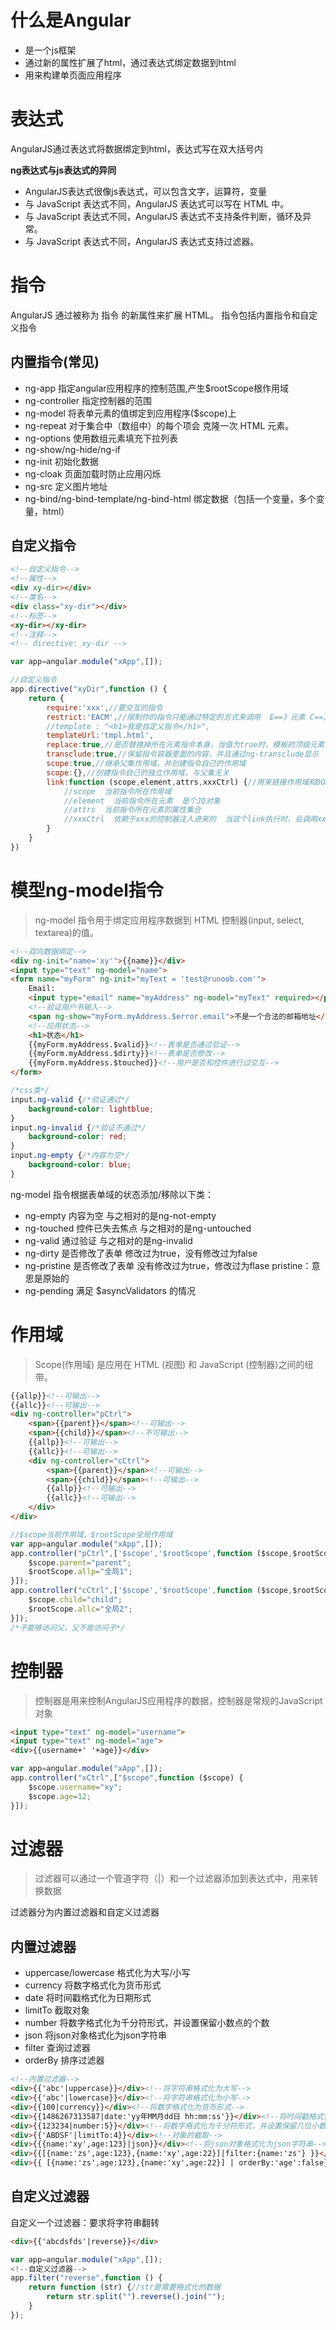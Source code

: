 # 什么是Angular
- 是一个js框架
- 通过新的属性扩展了html，通过表达式绑定数据到html
- 用来构建单页面应用程序

# 表达式
AngularJS通过表达式将数据绑定到html，表达式写在双大括号内

**ng表达式与js表达式的异同**
- AngularJS表达式很像js表达式，可以包含文字，运算符，变量
- 与 JavaScript 表达式不同，AngularJS 表达式可以写在 HTML 中。
- 与 JavaScript 表达式不同，AngularJS 表达式不支持条件判断，循环及异常。
- 与 JavaScript 表达式不同，AngularJS 表达式支持过滤器。

# 指令
AngularJS 通过被称为 指令 的新属性来扩展 HTML。
指令包括内置指令和自定义指令

## 内置指令(常见)
- ng-app 指定angular应用程序的控制范围,产生$rootScope根作用域
- ng-controller 指定控制器的范围
- ng-model 将表单元素的值绑定到应用程序($scope)上
- ng-repeat 对于集合中（数组中）的每个项会 克隆一次 HTML 元素。
- ng-options 使用数组元素填充下拉列表
- ng-show/ng-hide/ng-if 
- ng-init 初始化数据
- ng-cloak  页面加载时防止应用闪烁
- ng-src 定义图片地址
- ng-bind/ng-bind-template/ng-bind-html  绑定数据（包括一个变量，多个变量，html）

## 自定义指令
```html
<!--自定义指令-->
<!--属性-->
<div xy-dir></div>
<!--类名-->
<div class="xy-dir"></div>
<!--标签-->
<xy-dir></xy-dir>
<!--注释-->
<!-- directive: xy-dir -->
```

```javascript
var app=angular.module("xApp",[]);

//自定义指令
app.directive("xyDir",function () {
    return {
        require:'xxx',//要交互的指令
        restrict:'EACM',//限制你的指令只能通过特定的方式来调用  E==》元素 C==》类名 M==》注释  A==》属性
        //template : "<h1>我是自定义指令</h1>",
        templateUrl:'tmpl.html',
        replace:true,//是否替换掉所在元素指令本身，当值为true时，模板的顶级元素只能有一个
        transclude:true,//保留指令容器里面的内容，并且通过ng-transclude显示
        scope:true,//继承父集作用域，并创建指令自己的作用域
        scope:{},//创建指令自己的独立作用域，与父集无关
        link:function (scope,element,attrs,xxxCtrl) {//用来链接作用域和DOM视图
            //scope  当前指令所在作用域
            //element  当前指令所在元素  是个JQ对象
            //attrs  当前指令所在元素的属性集合
            //xxxCtrl  依赖于xxx的控制器注入进来的  当这个link执行时，会调用xxx的link函数
        }
    }
})
```

# 模型ng-model指令
> ng-model 指令用于绑定应用程序数据到 HTML 控制器(input, select, textarea)的值。

```html
<!--双向数据绑定-->
<div ng-init="name='xy'">{{name}}</div>
<input type="text" ng-model="name">
<form name="myForm" ng-init="myText = 'test@runoob.com'">
    Email:
    <input type="email" name="myAddress" ng-model="myText" required></p>
    <!--验证用户书输入-->
    <span ng-show="myForm.myAddress.$error.email">不是一个合法的邮箱地址</span>
    <!--应用状态-->
    <h1>状态</h1>
    {{myForm.myAddress.$valid}}<!--表单是否通过验证-->
    {{myForm.myAddress.$dirty}}<!--表单是否修改-->
    {{myForm.myAddress.$touched}}<!--用户是否和控件进行过交互-->
</form>
```

```css
/*css类*/
input.ng-valid {/*验证通过*/
    background-color: lightblue;
}
input.ng-invalid {/*验证不通过*/
    background-color: red;
}
input.ng-empty {/*内容为空*/
    background-color: blue;
}
```

ng-model 指令根据表单域的状态添加/移除以下类：
- ng-empty 内容为空  与之相对的是ng-not-empty
- ng-touched 控件已失去焦点 与之相对的是ng-untouched
- ng-valid 通过验证 与之相对的是ng-invalid
- ng-dirty 是否修改了表单 修改过为true，没有修改过为false
- ng-pristine 是否修改了表单 没有修改过为true，修改过为flase  pristine：意思是原始的
- ng-pending 满足 $asyncValidators 的情况

# 作用域
> Scope(作用域) 是应用在 HTML (视图) 和 JavaScript (控制器)之间的纽带。

```html
{{allp}}<!--可输出-->
{{allc}}<!--可输出-->
<div ng-controller="pCtrl">
    <span>{{parent}}</span><!--可输出-->
    <span>{{child}}</span><!--不可输出-->
    {{allp}}<!--可输出-->
    {{allc}}<!--可输出-->
    <div ng-controller="cCtrl">
        <span>{{parent}}</span><!--可输出-->
        <span>{{child}}</span><!--可输出-->
        {{allp}}<!--可输出-->
        {{allc}}<!--可输出-->
    </div>
</div>
```

```javascript
//$scope当前作用域，$rootScope全局作用域
var app=angular.module("xApp",[]);
app.controller("pCtrl",['$scope','$rootScope',function ($scope,$rootScope) {
    $scope.parent="parent";
    $rootScope.allp="全局1";
}]);
app.controller("cCtrl",['$scope','$rootScope',function ($scope,$rootScope) {
    $scope.child="child";
    $rootScope.allc="全局2";
}]);
/*子能够访问父，父不能访问子*/
```

# 控制器
> 控制器是用来控制AngularJS应用程序的数据，控制器是常规的JavaScript对象

```html
<input type="text" ng-model="username">
<input type="text" ng-model="age">
<div>{{username+' '+age}}</div>

```

```javascript
var app=angular.module("xApp",[]);
app.controller("xCtrl",["$scope",function ($scope) {
    $scope.username="xy";
    $scope.age=12;
}]);
```

# 过滤器
> 过滤器可以通过一个管道字符（|）和一个过滤器添加到表达式中，用来转换数据

过滤器分为内置过滤器和自定义过滤器

## 内置过滤器
- uppercase/lowercase 格式化为大写/小写
- currency 将数字格式化为货币形式
- date 将时间戳格式化为日期形式
- limitTo 截取对象
- number 将数字格式化为千分符形式，并设置保留小数点的个数
- json 将json对象格式化为json字符串
- filter 查询过滤器
- orderBy 排序过滤器

```html
<!--内置过滤器-->
<div>{{'abc'|uppercase}}</div><!--将字符串格式化为大写-->
<div>{{'abc'|lowercase}}</div><!--将字符串格式化为小写-->
<div>{{100|currency}}</div><!--将数字格式化为货币形式-->
<div>{{1486267313587|date:'yy年MM月dd日 hh:mm:ss'}}</div><!--将时间戳格式化为日期-->
<div>{{123234|number:5}}</div><!--将数字格式化为千分符形式，并设置保留几位小数-->
<div>{{'ABDSF'|limitTo:4}}</div><!--对象的截取-->
<div>{{{name:'xy',age:123}|json}}</div><!--将json对象格式化为json字符串-->
<div>{{[{name:'zs',age:123},{name:'xy',age:22}]|filter:{name:'zs'} }}</div><!--查询过滤器-->
<div>{{ [{name:'zs',age:123},{name:'xy',age:22}] | orderBy:'age':false}}</div><!--排序，true降序，false升序-->
```

## 自定义过滤器
自定义一个过滤器：要求将字符串翻转
```html
<div>{{'abcdsfds'|reverse}}</div>
```

```javascript
var app=angular.module("xApp",[]);
<!--自定义过滤器-->
app.filter("reverse",function () {
    return function (str) {//str是需要格式化的数据
        return str.split("").reverse().join("");
    }
});
```




